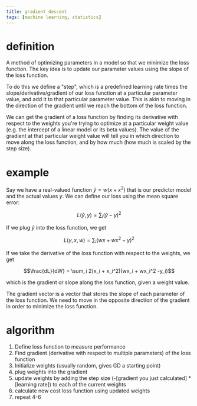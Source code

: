 ```yaml
---
title: gradient descent
tags: [machine learning, statistics]
---
```


# definition
A method of optimizing parameters in a model so that we minimize the loss function. The key idea is to update our parameter values using the slope of the loss function. 

To do this we define a "step", which is a predefined learning rate times the slope/derivative/gradient of our loss function at a particular parameter value, and add it to that particular parameter value. This is akin to moving in the direction of the gradient until we reach the bottom of the loss function.

We can get the gradient of a loss function by finding its derivative with respect to the weights you're trying to optimize at a particular weight value (e.g. the intercept of a linear model or its beta values). The value of the gradient at that particular weight value will tell you in which direction to move along the loss function, and by how much (how much is scaled by the step size).  

# example

Say we have a real-valued function $\hat{y} = w(x + x^2)$ that is our predictor model and the actual values $y$. We can define our loss using the mean square error:

$$L(\hat{y},y) = \sum_i (\hat{y} - y)^2$$

If we plug $\hat{y}$ into the loss function, we get

$$L(y, x, w) = \sum_i (wx + wx^2 - y)^2 $$

If we take the derivative of the loss function with respect to the weights, we get 

$$\frac{dL}{dW} = \sum_i 2(x_i + x_i^2)(wx_i + wx_i^2 -y_i)$$

which is the gradient or slope along the loss function, given a weight value.

The gradient vector is a vector that stores the slope of each parameter of the loss function. We need to move in the opposite direction of the gradient in order to minimize the loss function.

# algorithm
1. Define loss function to measure performance
2. Find gradient (derivative with respect to multiple parameters) of the loss function
3. Initialize weights (usually random, gives GD a starting point)
4. plug weights into the gradient
5. update weights by adding the step size (-[gradient you just calculated] * [learning rate]) to each of the current weights
6. calculate new cost loss function using updated weights
7. repeat 4-6